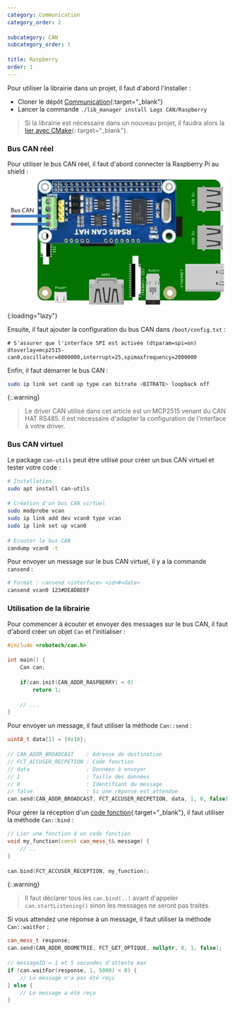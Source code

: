 ```yaml
---
category: Communication
category_order: 2

subcategory: CAN
subcategory_order: 1

title: Raspberry
order: 1
---
```


Pour utiliser la librairie dans un projet, il faut d'abord l'installer :
- Cloner le dépôt [Communication](https://github.com/RobotechNancy/Communication){:target="_blank"}
- Lancer la commande `./lib_manager install Logs CAN/Raspberry`

> Si la librairie est nécessaire dans un nouveau projet, il faudra alors la [lier avec CMake](/tools/raspberry/#lier-une-librairie-à-un-projet){: target="_blank"}.

### Bus CAN réel

Pour utiliser le bus CAN réel, il faut d'abord connecter la Raspberry Pi au shield :
![Circuit](/images/diagrams/CAN%20Raspberry.webp){:loading="lazy"}

Ensuite, il faut ajouter la configuration du bus CAN dans `/boot/config.txt` :
```
# S'assurer que l'interface SPI est activée (dtparam=spi=on)    
dtoverlay=mcp2515-can0,oscillator=8000000,interrupt=25,spimaxfrequency=2000000
```

Enfin, il faut démarrer le bus CAN :
```bash
sudo ip link set can0 up type can bitrate <BITRATE> loopback off
```

{:.warning}
> Le driver CAN utilisé dans cet article est un MCP2515 venant du CAN HAT RS485.
> Il est nécessaire d'adapter la configuration de l'interface à votre driver.

### Bus CAN virtuel

Le package `can-utils` peut être utilisé pour créer un bus CAN virtuel et tester votre code :
```bash
# Installation
sudo apt install can-utils

# Création d'un bus CAN virtuel
sudo modprobe vcan
sudo ip link add dev vcan0 type vcan
sudo ip link set up vcan0

# Ecouter le bus CAN
candump vcan0 -t
```

Pour envoyer un message sur le bus CAN virtuel, il y a la commande `cansend` :
```bash
# Format : cansend <interface> <id>#<data>
cansend vcan0 123#DEADBEEF
```

### Utilisation de la librairie

Pour commencer à écouter et envoyer des messages sur le bus CAN, il faut d'abord créer un objet `Can` et l'initialiser :
```cpp
#include <robotech/can.h>

int main() {
    Can can;
    
    if(can.init(CAN_ADDR_RASPBERRY) < 0)
        return 1;

    // ...
}
```

Pour envoyer un message, il faut utiliser la méthode `Can::send` :
```cpp
uint8_t data[1] = {0x10};

// CAN_ADDR_BROADCAST    : Adresse de destination
// FCT_ACCUSER_RECPETION : Code fonction
// data                  : Données à envoyer
// 1                     : Taille des données
// 0                     : Identifiant du message
// false                 : Si une réponse est attendue
can.send(CAN_ADDR_BROADCAST, FCT_ACCUSER_RECPETION, data, 1, 0, false);
```

Pour gérer la réception d'un [code fonction](https://github.com/RobotechNancy/Communication/blob/master/CAN/Raspberry/include/define_can.h#L61){:target="_blank"}, il faut utiliser la méthode `Can::bind` :
```cpp
// Lier une fonction à un code fonction
void my_function(const can_mess_t& message) {
    // ..
}

can.bind(FCT_ACCUSER_RECEPTION, my_function);
```

{:.warning}
> Il faut déclarer tous les `can.bind(..)` avant d'appeler `can.startListening()` sinon les messages ne seront pas traités.

Si vous attendez une réponse à un message, il faut utiliser la méthode `Can::waitFor` :
```cpp
can_mess_t response;
can.send(CAN_ADDR_ODOMETRIE, FCT_GET_OPTIQUE, nullptr, 0, 1, false);

// messageID = 1 et 5 secondes d'attente max
if (can.waitFor(response, 1, 5000) < 0) {
    // Le message n'a pas été reçu
} else {
    // Le message a été reçu
}
```
